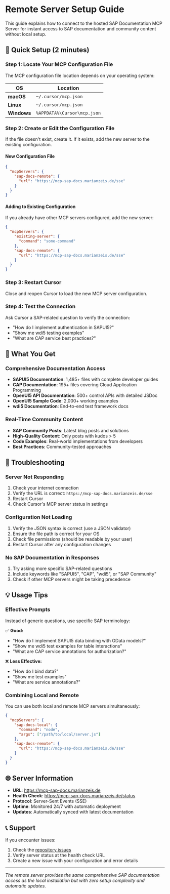 # Remote Server Setup Guide

This guide explains how to connect to the hosted SAP Documentation MCP Server for instant access to SAP documentation and community content without local setup.

## 🚀 Quick Setup (2 minutes)

### Step 1: Locate Your MCP Configuration File

The MCP configuration file location depends on your operating system:

| OS | Location |
|---|---|
| **macOS** | `~/.cursor/mcp.json` |
| **Linux** | `~/.cursor/mcp.json` |
| **Windows** | `%APPDATA%\Cursor\mcp.json` |

### Step 2: Create or Edit the Configuration File

If the file doesn't exist, create it. If it exists, add the new server to the existing configuration.

#### New Configuration File
```json
{
  "mcpServers": {
    "sap-docs-remote": {
      "url": "https://mcp-sap-docs.marianzeis.de/sse"
    }
  }
}
```

#### Adding to Existing Configuration
If you already have other MCP servers configured, add the new server:

```json
{
  "mcpServers": {
    "existing-server": {
      "command": "some-command"
    },
    "sap-docs-remote": {
      "url": "https://mcp-sap-docs.marianzeis.de/sse"
    }
  }
}
```

### Step 3: Restart Cursor

Close and reopen Cursor to load the new MCP server configuration.

### Step 4: Test the Connection

Ask Cursor a SAP-related question to verify the connection:

- "How do I implement authentication in SAPUI5?"
- "Show me wdi5 testing examples"
- "What are CAP service best practices?"

## 🎯 What You Get

### Comprehensive Documentation Access
- **SAPUI5 Documentation**: 1,485+ files with complete developer guides
- **CAP Documentation**: 195+ files covering Cloud Application Programming
- **OpenUI5 API Documentation**: 500+ control APIs with detailed JSDoc
- **OpenUI5 Sample Code**: 2,000+ working examples
- **wdi5 Documentation**: End-to-end test framework docs

### Real-Time Community Content
- **SAP Community Posts**: Latest blog posts and solutions
- **High-Quality Content**: Only posts with kudos > 5
- **Code Examples**: Real-world implementations from developers
- **Best Practices**: Community-tested approaches

## 🔧 Troubleshooting

### Server Not Responding
1. Check your internet connection
2. Verify the URL is correct: `https://mcp-sap-docs.marianzeis.de/sse`
3. Restart Cursor
4. Check Cursor's MCP server status in settings

### Configuration Not Loading
1. Verify the JSON syntax is correct (use a JSON validator)
2. Ensure the file path is correct for your OS
3. Check file permissions (should be readable by your user)
4. Restart Cursor after any configuration changes

### No SAP Documentation in Responses
1. Try asking more specific SAP-related questions
2. Include keywords like "SAPUI5", "CAP", "wdi5", or "SAP Community"
3. Check if other MCP servers might be taking precedence

## 💡 Usage Tips

### Effective Prompts
Instead of generic questions, use specific SAP terminology:

✅ **Good:**
- "How do I implement SAPUI5 data binding with OData models?"
- "Show me wdi5 test examples for table interactions"
- "What are CAP service annotations for authorization?"

❌ **Less Effective:**
- "How do I bind data?"
- "Show me test examples"
- "What are service annotations?"

### Combining Local and Remote
You can use both local and remote MCP servers simultaneously:

```json
{
  "mcpServers": {
    "sap-docs-local": {
      "command": "node",
      "args": ["/path/to/local/server.js"]
    },
    "sap-docs-remote": {
      "url": "https://mcp-sap-docs.marianzeis.de/sse"
    }
  }
}
```

## 🌐 Server Information

- **URL**: https://mcp-sap-docs.marianzeis.de
- **Health Check**: https://mcp-sap-docs.marianzeis.de/status
- **Protocol**: Server-Sent Events (SSE)
- **Uptime**: Monitored 24/7 with automatic deployment
- **Updates**: Automatically synced with latest documentation

## 📞 Support

If you encounter issues:

1. Check the [repository issues](https://github.com/marianfoo/mcp-sap-docs/issues)
2. Verify server status at the health check URL
3. Create a new issue with your configuration and error details

---

*The remote server provides the same comprehensive SAP documentation access as the local installation but with zero setup complexity and automatic updates.*